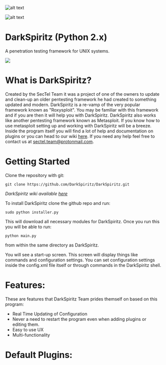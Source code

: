![alt text](https://travis-ci.com/DarkSpiritz/DarkSpiritz.svg?branch=master)

![alt text](https://img.shields.io/badge/Gitter-%20Join!-blue.svg)

# DarkSpiritz (Python 2.x)
A penetration testing framework for UNIX systems.

<img src="https://i.imgur.com/1zntmoz.png">

# What is DarkSpiritz?

Created by the SecTel Team it was a project of one of the owners to update and clean-up an older pentesting framework he had created to something updated and modern. DarkSpiritz is a re-vamp of the very popular framework known as "Roxysploit". You may be familiar with this framework and if you are then it will help you with DarkSpiritz. DarkSpiritz also works like another pentesting framework known as Metasploit. If you know how to use metasploit setting up and working with DarkSpiritz will be a breeze. Inside the program itself you will find a lot of help and documentation on plugins or you can head to our wiki [here](https://github.com/DarkSpiritz/DarkSpiritz/wiki).
If you need any help feel free to contact us at sectel.team@protonmail.com.

# Getting Started

Clone the repository with git:
```
git clone https://github.com/DarkSpiritz/DarkSpiritz.git
```

*DarkSpiritz wiki available [here](https://github.com/DarkSpiritz/DarkSpiritz/wiki)*

To install DarkSpiritz clone the github repo and run:
```
sudo python installer.py
```

This will download all necessary modules for DarkSpiritz. Once you run this you will be able to run:
```
python main.py
```
from within the same directory as DarkSpiritz.

You will see a start-up screen. This screen will display things like commands and configuration settings. You can set configuration settings inside the config.xml file itself or through commands in the DarkSpiritz shell.

# Features:

These are features that DarkSpiritz Team prides themself on based on this program:

- Real Time Updating of Configuration
- Never a need to restart the program even when adding plugins or editing them.
- Easy to use UX
- Multi-functionality

# Default Plugins:

